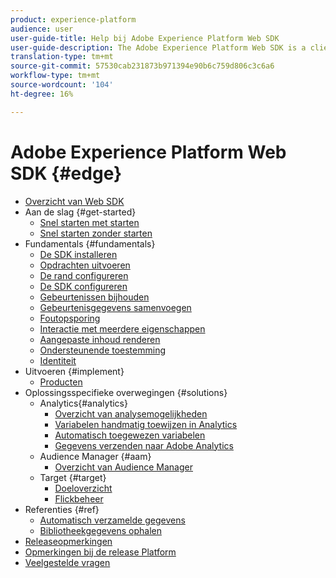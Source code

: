 ```yaml
---
product: experience-platform
audience: user
user-guide-title: Help bij Adobe Experience Platform Web SDK
user-guide-description: The Adobe Experience Platform Web SDK is a client-side JavaScript library that allows you to interact with various Adobe Experience Cloud services through the Adobe Experience Platform Edge Network.
translation-type: tm+mt
source-git-commit: 57530cab231873b971394e90b6c759d806c3c6a6
workflow-type: tm+mt
source-wordcount: '104'
ht-degree: 16%

---
```



# Adobe Experience Platform Web SDK {#edge}

* [Overzicht van Web SDK](home.md)
* Aan de slag {#get-started}
   * [Snel starten met starten](getting-started/quick-start-with-launch.md)
   * [Snel starten zonder starten](getting-started/quick-start-without-launch.md)
* Fundamentals {#fundamentals}
   * [De SDK installeren](fundamentals/installing-the-sdk.md)
   * [Opdrachten uitvoeren](fundamentals/executing-commands.md)
   * [De rand configureren](fundamentals/edge-configuration.md)
   * [De SDK configureren](fundamentals/configuring-the-sdk.md)
   * [Gebeurtenissen bijhouden](fundamentals/tracking-events.md)
   * [Gebeurtenisgegevens samenvoegen](fundamentals/merging-event-data.md)
   * [Foutopsporing](fundamentals/debugging.md)
   * [Interactie met meerdere eigenschappen](fundamentals/interacting-with-multiple-properties.md)
   * [Aangepaste inhoud renderen](fundamentals/rendering-personalization-content.md)
   * [Ondersteunende toestemming](fundamentals/supporting-consent.md)
   * [Identiteit](fundamentals/identity.md)
* Uitvoeren {#implement}
   * [Producten](what-to-implement/commerce.md)
* Oplossingsspecifieke overwegingen {#solutions}
   * Analytics{#analytics}  
      * [Overzicht van analysemogelijkheden](solution-specific/analytics/analytics-overview.md)
      * [Variabelen handmatig toewijzen in Analytics](solution-specific/analytics/manually-mapping-variables.md)
      * [Automatisch toegewezen variabelen](solution-specific/analytics/automatically-mapped-vars.md)
      * [Gegevens verzenden naar Adobe Analytics](solution-specific/analytics/link-tracking.md)
   * Audience Manager {#aam}
      * [Overzicht van Audience Manager](solution-specific/audience-manager/audience-manager-overview.md)
   * Target {#target}
      * [Doeloverzicht](solution-specific/target/target-overview.md)
      * [Flickbeheer](solution-specific/target/flicker-management.md)
* Referenties {#ref}
   * [Automatisch verzamelde gegevens](reference/automatic-information.md)
   * [Bibliotheekgegevens ophalen](reference/retrieving-library-information.md)
* [Releaseopmerkingen](release-notes.md)
* [Opmerkingen bij de release Platform](https://www.adobe.com/go/platform-release-notes-en)
* [Veelgestelde vragen](getting-started/web-sdk-faq.md)